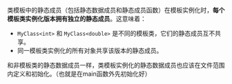 类模板中的静态成员（包括静态数据成员和静态成员函数）在模板实例化时，**每个模板类实例化版本拥有独立的静态成员**。这意味着：
- `MyClass<int>` 和 `MyClass<double>` 是不同的模板类，它们的静态成员互不共享。
- 同一模板类实例化的所有对象共享该版本的静态成员。

和非模板类的静态数据成员一样，类模板实例化的静态数据成员也应该在文件范围内定义和初始化。（也就是在main函数外先初始化好）